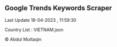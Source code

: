 

## Google Trends Keywords Scraper 
 
Last Update 18-04-2023 , 11:59:30

Country List :
VIETNAM.json



© Abdul Muttaqin 
